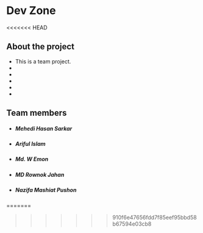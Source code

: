 # Dev Zone
<<<<<<< HEAD

## About the project

- This is a team project.
-
-
-
-
-

## Team members

- ##### Mehedi Hasan Sarkar
- ##### Ariful Islam
- ##### Md. W Emon
- ##### MD Rownok Jahan
- ##### Nazifa Mashiat Pushon
=======
>>>>>>> 910f6e47656fdd7f85eef95bbd58b67594e03cb8
